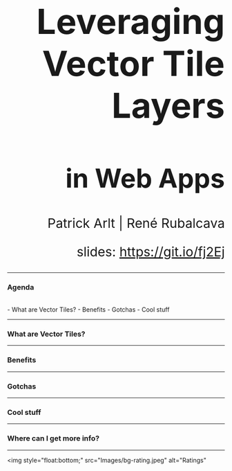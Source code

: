 <!-- .slide: data-background="./Images/bg-1.jpeg" -->
<!-- .slide: class="title" -->

<h1 style="text-align: right; font-size: 80px;">Leveraging Vector Tile Layers</h1>
<h2 style="text-align: right; font-size: 60px;">in Web Apps</h2>
<p style="text-align: right; font-size: 30px;">Patrick Arlt | René Rubalcava</p>
    <p style="text-align: right; font-size: 30px;">slides: <a href="https://git.io/fj2Ej" target="_blank">https://git.io/fj2Ej</a></p>

<!--
Description:
Come to this session to learn about working with vector tile layers in apps built with the ArcGIS API for JavaScript. We’ll show you how you can enable map interactivity and client-side styling, without compromising performance. We’ll also demonstrate the vector tile style editor which can be used to style your own vector tile layers or customize Esri’s vector tile basemaps.
-->

----

### **Agenda**
</br>
 - What are Vector Tiles?
 - Benefits
 - Gotchas
 - Cool stuff

----
<!-- .slide: data-background="./Images/bg-3.jpeg" -->

### **What are Vector Tiles?**

----
<!-- .slide: data-background="./Images/bg-3.jpeg" -->

### **Benefits**

----
<!-- .slide: data-background="./Images/bg-3.jpeg" -->

### **Gotchas**

----
<!-- .slide: data-background="./Images/bg-3.jpeg" -->

### **Cool stuff**

----

### **Where can I get more info?**

----

<a><img style="float:bottom;" src="Images/bg-rating.jpeg" alt="Ratings"</a>

